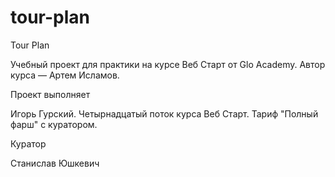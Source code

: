 # tour-plan

Tour Plan

Учебный проект для практики на курсе Веб Старт от Glo Academy. Автор курса — Артем Исламов.

Проект выполняет

Игорь Гурский. Четырнадцатый поток курса Веб Старт. Тариф "Полный фарш" с куратором.

Куратор

Станислав Юшкевич
